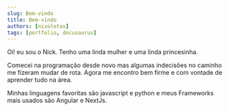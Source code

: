 ```yaml
---
slug: Bem-vindo
title: Bem-vindo
authors: [nixoletas]
tags: [portfolio, docusaurus]
---
```


Oi! eu sou o Nick. Tenho uma linda mulher e uma linda princesinha.

<!-- truncate -->

Comecei na programação desde novo mas algumas indecisões no caminho me fizeram mudar de rota. Agora me encontro bem firme e com vontade de aprender tudo na área.

Minhas linguagens favoritas são javascript e python e meus Frameworks mais usados são Angular e NextJs.
